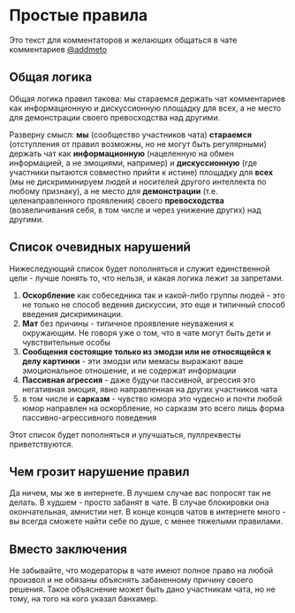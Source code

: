 # Простые правила

Это текст для комментаторов и желающих общаться в чате комментариев [@addmeto](https://t.me/addmeto)

## Общая логика

Общая логика правил такова: мы стараемся держать чат комментариев как информационную и дискуссионную площадку для всех, а не место для демонстрации своего превосходства над другими.

Разверну смысл: **мы** (сообщество участников чата) **стараемся** (отступления от правил возможны, но не могут быть регулярными) держать чат как **информационную** (нацеленную на обмен информацией, а не эмоциями, например) и **дискуссионную** (где участники пытаются совместно прийти к истине) площадку для **всех** (мы не дискриминируем людей и носителей другого интеллекта по любому признаку), а не место для **демонстрации** (т.е. целенаправленного проявления) своего **превосходства** (возвеличивания себя, в том числе и через унижение других) над другими.

## Список очевидных нарушений

Нижеследующий список будет пополняться и служит единственной цели - лучше понять то, что нельзя, и какая логика лежит за запретами.

1.  **Оскорбление** как собеседника так и какой-либо группы людей - это не только не способ ведения дискуссии, это еще и типичный способ введения дискриминации.
2. **Мат** без причины - типичное проявление неуважения к окружающим. Не говоря уже о том, что в чате могут быть дети и чувствительные особы
3. **Сообщения состоящие только из эмодзи или не относящейся к делу картинки** - эти эмодзи или мемасы выражают ваше эмоциональное отношение, и не содержат информации
4. **Пассивная агрессия** - даже будучи пассивной, агрессия это негативная эмоция, явно направленная на других участников чата
5. в том числе и **сарказм** - чувство юмора это чудесно и почти любой юмор направлен на оскорбление, но сарказм это всего лишь форма пассивно-агрессивного поведения

Этот список будет пополняться и улучшаться, пуллреквесты приветствуются.

## Чем грозит нарушение правил

Да ничем, мы же в интернете. В лучшем случае вас попросят так не делать. В худшем - просто забанят в чате. В случае блокировки она окончательная, амнистии нет. В конце концов чатов в интернете много - вы всегда сможете найти себе по душе, с менее тяжелыми правилами.

## Вместо заключения

Не забывайте, что модераторы в чате имеют полное право на любой произвол и не обязаны объяснять забаненному причину своего решения.
Такое объяснение может быть дано участникам чата, но не тому, на того на кого указал банхамер.
